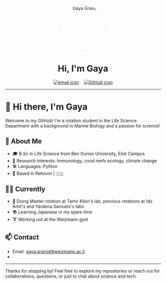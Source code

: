 <!-- Profile picture -->
<p align="center">
  <img src="https://private-user-images.githubusercontent.com/205431643/428987283-84dc40b5-e516-43c0-a543-83f6558be4f1.JPG?raw=true" alt="Gaya Granot" width="150" style="border-radius: 50%;">
</p>

<h1 align="center">Hi, I'm Gaya</h1>

<p align="center">
  <a href="mailto:gaya.granot@weizmann.ac.il"><img src="https://img.icons8.com/ios-filled/25/000000/new-post.png" alt="email icon"/></a>
  &nbsp;&nbsp;
  <a href="https://github.com/gaya424"><img src="https://img.icons8.com/ios-glyphs/25/000000/github.png" alt="GitHub icon"/></a>
</p>

---

# 👋 Hi there, I'm Gaya

Welcome to my GitHub! I'm a rotation student in the Life Science Department with a background in Marine Biology and a passion for science!

## 🔬 About Me

- 🎓 B.Sc in Life Science from Ben Gurion University, Eilat Campus
- 🧬 Research interests: Immunology, coral reefs ecology, climate change
- 🛠 Languages: Python
- 📍 Based in Rehovot | 🇮🇱 

## 🧑‍🔬 Currently

- 🔬 Doing Master rotation at Tamir Klein's lab, previous rotations at Ido Amit's and Yardena Samuels's labs
- 📚 Learning Japanese in my spare time
- 🏋️ Working out at the Weizmann gym 



## 📫 Contact

- Email: gaya.granot@weizmann.ac.il
- 

---

Thanks for stopping by! Feel free to explore my repositories or reach out for collaborations, questions, or just to chat about science and tech.

